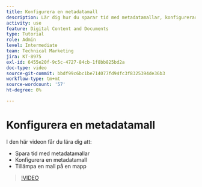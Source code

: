 ```yaml
---
title: Konfigurera en metadatamall
description: Lär dig hur du sparar tid med metadatamallar, konfigurerar en metadatamall och tillämpar en mall på en mapp i [!UICONTROL Workfront DAM].
activity: use
feature: Digital Content and Documents
type: Tutorial
role: Admin
level: Intermediate
team: Technical Marketing
jira: KT-8975
exl-id: 6455e20f-9c5c-4727-84cb-1f8bb825bd2a
doc-type: video
source-git-commit: bbdf99c6bc1be714077fd94fc3f8325394de36b3
workflow-type: tm+mt
source-wordcount: '57'
ht-degree: 0%

---
```


# Konfigurera en metadatamall

I den här videon får du lära dig att:

* Spara tid med metadatamallar
* Konfigurera en metadatamall
* Tillämpa en mall på en mapp

>[!VIDEO](https://video.tv.adobe.com/v/335238/?quality=12&learn=on&enablevpops=1)
